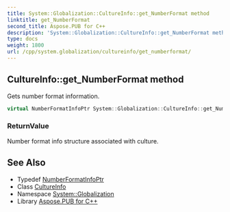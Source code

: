 ```yaml
---
title: System::Globalization::CultureInfo::get_NumberFormat method
linktitle: get_NumberFormat
second_title: Aspose.PUB for C++
description: 'System::Globalization::CultureInfo::get_NumberFormat method. Gets number format information in C++.'
type: docs
weight: 1800
url: /cpp/system.globalization/cultureinfo/get_numberformat/
---
```

## CultureInfo::get_NumberFormat method


Gets number format information.

```cpp
virtual NumberFormatInfoPtr System::Globalization::CultureInfo::get_NumberFormat() const
```


### ReturnValue

Number format info structure associated with culture.

## See Also

* Typedef [NumberFormatInfoPtr](../../numberformatinfoptr/)
* Class [CultureInfo](../)
* Namespace [System::Globalization](../../)
* Library [Aspose.PUB for C++](../../../)
